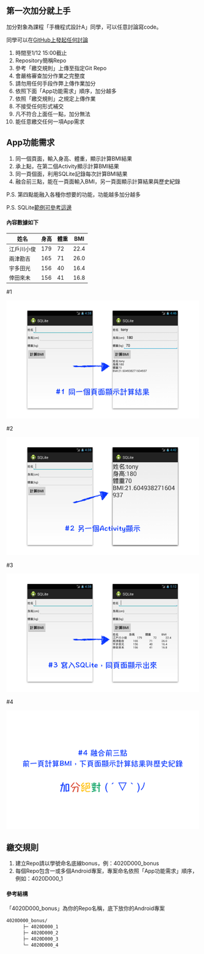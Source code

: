 ## 第一次加分就上手

加分對象為課程「手機程式設計A」同學，可以任意討論寫code。

同學可以在[GitHub上發起任何討論](https://github.com/androidksu/Bonus_ReadMe/issues)

1. 時間至1/12 15:00截止
2. Repository簡稱Repo
3. 參考「繳交規則」上傳至指定Git Repo
4. 會嚴格審查加分作業之完整度
5. 請勿用任何手段作弊上傳作業加分
6. 依照下面「App功能需求」順序，加分越多
7. 依照「繳交規則」之規定上傳作業
8. 不接受任何形式補交
9. 凡不符合上面任一點，加分無法
10. 能任意繳交任何一項App需求


## App功能需求

1. 同一個頁面，輸入身高、體重，顯示計算BMI結果
2. 承上點，在第二個Activity顯示計算BMI結果
3. 同一頁個面，利用SQLite記錄每次計算BMI結果
4. 融合前三點，能在一頁面輸入BMI，另一頁面顯示計算結果與歷史紀錄

P.S. 第四點能融入各種你想要的功能，功能越多加分越多

P.S. SQLite[範例可參考這邊](https://github.com/androidksu/SQLite/issues)

#### 內容數據如下

| 姓名 | 身高 | 體重 | BMI |
| --- | --- | ---- | ---- |
| 江戶川小俊 | 179  | 72 | 22.4 |
| 兩津勘吉  | 165 | 71 | 26.0 |
| 宇多田光  | 156 | 40 | 16.4 |
| 倖田來未  | 156 | 41 | 16.8 |


 #1 
 
 ![](https://github.com/zootim11pc/0109/blob/master/res/01.png)

 #2 
 
 ![](https://github.com/zootim11pc/0109/blob/master/res/02.png)

 #3
 
 ![](https://github.com/zootim11pc/0109/blob/master/res/03.png)
 
 #4 
 
 ![](https://github.com/zootim11pc/0109/blob/master/res/04.png)


## 繳交規則

1. 建立Repo請以學號命名底線bonus，例：4020D000_bonus
2. 每個Repo包含一或多個Android專案，專案命名依照「App功能需求」順序，例如：4020D000_1


#### 參考結構

「4020D000_bonus」為你的Repo名稱，底下放你的Android專案

```
4020D000_bonus/
      ├─ 4020D000_1
      ├─ 4020D000_2
      ├─ 4020D000_3
      └─ 4020D000_4
```


